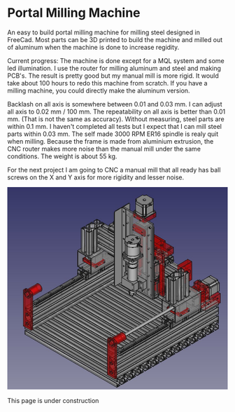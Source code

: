 # Portal Milling Machine
An easy to build portal milling machine for milling steel designed in FreeCad.
Most parts can be 3D printed to build the machine and milled out of aluminum when the machine is done to increase regidity.

Current progress: The machine is done except for a MQL system and some led illumination. I use the router for milling aluminum and steel and making PCB's. The result is pretty good but my manual mill is more rigid.
It would take about 100 hours to redo this machine from scratch. If you have a milling machine, you could directly make the aluminum version.

Backlash on all axis is somewhere between 0.01 and 0.03 mm.
I can adjust all axis to 0.02 mm / 100 mm.
The repeatability on all axis is better than 0.01 mm. (That is not the same as accuracy).
Without measuring, steel parts are within 0.1 mm. I haven't completed all tests but I expect that I can mill steel parts within 0.03 mm.
The self made 3000 RPM ER16 spindle is realy quit when milling. Because the frame is made from aluminium extrusion, the CNC router makes more noise than the manual mill under the same conditions.
The weight is about 55 kg.

For the next project I am going to CNC a manual mill that all ready has ball screws on the X and Y axis for more rigidity and lesser noise.

![MillingMachine](https://raw.githubusercontent.com/MetalWorkerTools/PortalMillingMachine/main/./MillingMachine/MillingMachine.jpg)

This page is under construction
